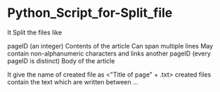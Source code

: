 # Python_Script_for-Split_file

It Split the files like 

<page>
<id> pageID (an integer) </id>
<title> title of the page </title>
<text>
Contents of the article
Can span multiple lines
May contain non-alphanumeric characters and links
</text>
</page>
<page>
<id> another pageID (every pageID is distinct) </id>
<title> title of another page </title>
<text>
Body of the article
</text>
</page>

It give the name of created file as <"Title of page" + .txt>
created files contain the text which are written between <text> ... </text>

